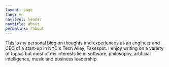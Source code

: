 ```yaml
---
layout: page
lang: en
navlevel: header
navtitle: about
permalink: /about
---
```


This is my personal blog on thoughts and experiences as an engineer and CEO of a start-up in NYC's Tech Alley, Fakespot. I enjoy writing on a variety of topics but most of my interests lie in software, philosophy, artificial intelligence, music and business leadership. 
